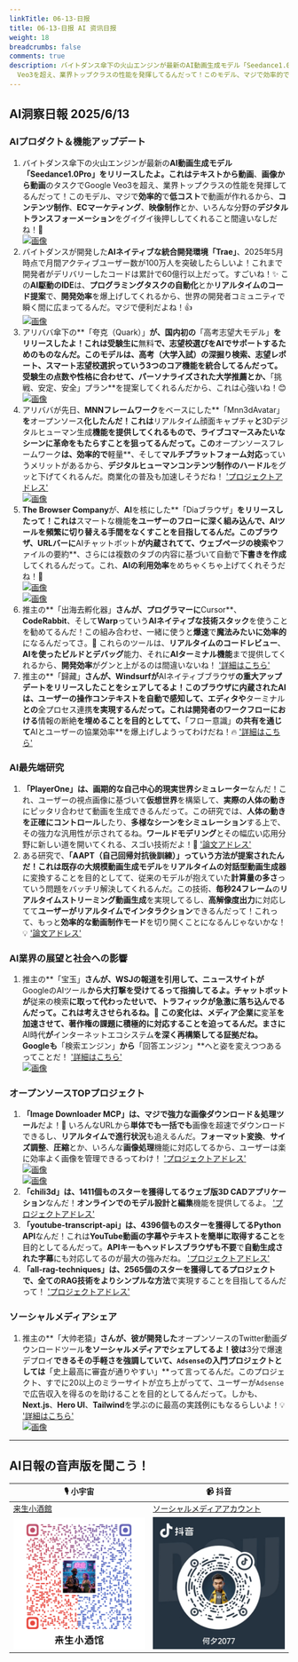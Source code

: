 ```yaml
---
linkTitle: 06-13-日报
title: 06-13-日报 AI 资讯日报
weight: 18
breadcrumbs: false
comments: true
description: バイトダンス傘下の火山エンジンが最新のAI動画生成モデル「Seedance1.0Pro」をリリースしたよ。これはテキストから動画、画像から動画のタスクでGoogle
  Veo3を超え、業界トップクラスの性能を発揮してるんだって！このモデル、マジで効率的で低コストで動画が作れるから、コンテンツ制作、ECマーケティング.
---
```

## AI洞察日報 2025/6/13

### **AIプロダクト＆機能アップデート**
1. バイトダンス傘下の火山エンジンが最新の**AI動画生成モデル「Seedance1.0Pro」**をリリースしたよ。これは**テキストから動画**、**画像から動画**のタスクでGoogle Veo3を超え、業界トップクラスの性能を発揮してるんだって！このモデル、マジで**効率的**で**低コスト**で動画が作れるから、**コンテンツ制作**、**ECマーケティング**、**映像制作**とか、いろんな分野の**デジタルトランスフォーメーション**をグイグイ後押ししてくれること間違いなしだね！🚀
 <br/> [![画像](https://raw.githubusercontent.com/justlovemaki/imagehub/refs/heads/main/images/2025/07/news_01k024mm4se1xv1bpqmswexsd2.avif)](https://raw.githubusercontent.com/justlovemaki/imagehub/refs/heads/main/images/2025/07/news_01k024mm4se1xv1bpqmswexsd2.avif) <br/>
2. バイトダンスが開発した**AIネイティブな統合開発環境「Trae」**、2025年5月時点で月間アクティブユーザー数が100万人を突破したらしいよ！これまで開発者がデリバリーしたコードは累計で60億行以上だって。すごいね！✨ この**AI駆動のIDE**は、**プログラミングタスクの自動化**とか**リアルタイムのコード提案**で、**開発効率**を爆上げしてくれるから、世界の開発者コミュニティで瞬く間に広まってるんだ。マジで便利だよね！👍
 <br/> [![画像](https://raw.githubusercontent.com/justlovemaki/imagehub/refs/heads/main/images/2025/07/news_01k024mq8sez2twb2t8tkk8ke0.avif)](https://raw.githubusercontent.com/justlovemaki/imagehub/refs/heads/main/images/2025/07/news_01k024mq8sez2twb2t8tkk8ke0.avif) <br/>
3. アリババ傘下の**「夸克（Quark）」**が、国内初の**「高考志望大モデル」**をリリースしたよ！これは受験生に**無料**で、志望校選びをAIでサポートするためのものなんだ。このモデルは、**高考（大学入試）の深掘り検索**、**志望レポート**、**スマート志望校選択**っていう3つのコア機能を統合してるんだって。受験生の点数や性格に合わせて、**パーソナライズされた大学推薦**とか、**「挑戦、安定、安全」プラン**を提案してくれるんだから、これは心強いね！😊
 <br/> [![画像](https://raw.githubusercontent.com/justlovemaki/imagehub/refs/heads/main/images/2025/07/news_01k024mwg2fvmbxzjkax7vktzj.avif)](https://raw.githubusercontent.com/justlovemaki/imagehub/refs/heads/main/images/2025/07/news_01k024mwg2fvmbxzjkax7vktzj.avif) <br/>
4. アリババが先日、**MNNフレームワーク**をベースにした**「Mnn3dAvatar」**を**オープンソース**化したんだ！これは**リアルタイム顔面キャプチャ**と**3Dデジタルヒューマン生成**機能を提供してくれるもので、**ライブコマース**みたいなシーンに革命をもたらすことを狙ってるんだって。この**オープンソースフレームワーク**は、**効率的**で**軽量**、そして**マルチプラットフォーム対応**っていうメリットがあるから、**デジタルヒューマンコンテンツ制作のハードル**をグッと下げてくれるんだ。商業化の普及も加速しそうだね！
 ['プロジェクトアドレス'](https://github.com/alibaba/MNN/blob/master/apps/Android/Mnn3dAvatar/README.md) <br/> [![画像](https://raw.githubusercontent.com/justlovemaki/imagehub/refs/heads/main/images/2025/07/news_01k024n2haft2t5qsnwkcsvq9k.avif)](https://raw.githubusercontent.com/justlovemaki/imagehub/refs/heads/main/images/2025/07/news_01k024n2haft2t5qsnwkcsvq9k.avif) <br/>
5. **The Browser Company**が、**AI**を核にした**「Diaブラウザ」**をリリースしたって！これは**スマートな機能**をユーザーのフローに深く組み込んで、AIツールを頻繁に切り替える手間をなくすことを目指してるんだ。このブラウザ、URLバーに**AIチャットボット**が内蔵されてて、**ウェブページの検索**や**ファイルの要約**、さらには複数のタブの内容に基づいて自動で**下書きを作成**してくれるんだって。これ、**AIの利用効率**をめちゃくちゃ上げてくれそうだね！🚀
 <br/> [![画像](https://raw.githubusercontent.com/justlovemaki/imagehub/refs/heads/main/images/2025/07/news_01k024n5jjfa5rxxaj1h7m942h.avif)](https://raw.githubusercontent.com/justlovemaki/imagehub/refs/heads/main/images/2025/07/news_01k024n5jjfa5rxxaj1h7m942h.avif) <br/> [![画像](https://raw.githubusercontent.com/justlovemaki/imagehub/refs/heads/main/images/2025/07/news_01k024ngxtf66vgb72v24ygfp1.avif)](https://raw.githubusercontent.com/justlovemaki/imagehub/refs/heads/main/images/2025/07/news_01k024ngxtf66vgb72v24ygfp1.avif) <br/>
6. 推主の**「出海去孵化器」**さんが、プログラマーに**Cursor**、**CodeRabbit**、そして**Warp**っていう**AIネイティブな技術スタック**を使うことを勧めてるんだ！この組み合わせ、一緒に使うと**爆速**で**魔法みたいに効率的**になるんだってさ。💪 これらのツールは、**リアルタイムのコードレビュー**、**AIを使ったビルドとデバッグ**能力、それに**AIターミナル機能**まで提供してくれるから、**開発効率**がグンと上がるのは間違いないね！
 ['詳細はこちら'](https://m.okjike.com/originalPosts/684a78ca85dc67026ef84294)
7. 推主の**「歸藏」**さんが、**Windsurf**が**AIネイティブブラウザ**の重大アップデートをリリースしたことをシェアしてるよ！このブラウザに内蔵されたAIは、**ユーザーの操作コンテキスト**を自動で感知して、**エディタ**や**ターミナル**との**全プロセス連携**を実現するんだって。これは開発者のワークフローにおける**情報の断絶**を埋めることを目的としてて、**「フロー意識」**の共有を通じて**AIとユーザーの協業効率**を爆上げしようってわけだね！🔥
 ['詳細はこちら'](https://m.okjike.com/originalPosts/684a690d85dc67026ef727b3)

### **AI最先端研究**
1. **「PlayerOne」**は、画期的な**自己中心的現実世界シミュレーター**なんだ！これ、ユーザーの視点画像に基づいて**仮想世界**を構築して、**実際の人体の動き**にピッタリ合わせて動画を生成できるんだって。この研究では、**人体の動きを正確にコントロール**したり、**多様なシーンをシミュレーション**する上で、その強力な汎用性が示されてるね。**ワールドモデリング**とその幅広い応用分野に新しい道を開いてくれる、スゴい技術だよ！👏
 ['論文アドレス'](https://arxiv.org/abs/2506.09995)
2. ある研究で、**「AAPT（自己回帰対抗後訓練）」**っていう方法が提案されたんだ！これは既存の**大規模動画生成モデル**を**リアルタイムの対話型動画生成器**に変換することを目的としてて、従来のモデルが抱えていた**計算量の多さ**っていう問題をバッチリ解決してくれるんだ。この技術、**毎秒24フレーム**の**リアルタイムストリーミング動画生成**を実現してるし、**高解像度出力**に対応してて**ユーザーがリアルタイムでインタラクション**できるんだって！これって、もっと**効率的な動画制作モード**を切り開くことになるんじゃないかな！💡
 ['論文アドレス'](https://arxiv.org/abs/2506.09350)

### **AI業界の展望と社会への影響**
1. 推主の**「宝玉」**さんが、WSJの報道を引用して、**ニュースサイト**が**GoogleのAIツール**から大打撃を受けてるって指摘してるよ。**チャットボット**が**従来の検索**に取って代わったせいで、**トラフィックが急激に落ち込んでる**んだって。これは考えさせられるね。🤔 この変化は、メディア企業に**変革**を加速させて、**著作権の課題**に積極的に対応することを迫ってるんだ。まさに**AI時代**が**インターネットエコシステム**を深く再構築してる証拠だね。Googleも**「検索エンジン」**から**「回答エンジン」**へと姿を変えつつあるってことだ！
 ['詳細はこちら'](https://x.com/dotey/status/1932934013431287961)
 <br/> [![画像](https://raw.githubusercontent.com/justlovemaki/imagehub/refs/heads/main/images/2025/07/news_01k024nm7bfy7vp2vy7tbzthmq.avif)](https://raw.githubusercontent.com/justlovemaki/imagehub/refs/heads/main/images/2025/07/news_01k024nm7bfy7vp2vy7tbzthmq.avif) <br/>

### **オープンソースTOPプロジェクト**
1. **「Image Downloader MCP」**は、マジで強力な**画像ダウンロード＆処理ツール**だよ！💯 いろんなURLから**単体でも一括でも**画像を超速でダウンロードできるし、**リアルタイムで進行状況**も追えるんだ。**フォーマット変換**、**サイズ調整**、**圧縮**とか、いろんな**画像処理**機能に対応してるから、ユーザーは楽に効率よく画像を管理できるってわけ！
 ['プロジェクトアドレス'](https://github.com/cced3000/mcp-image-downloader)
 <br/> [![画像](https://raw.githubusercontent.com/justlovemaki/imagehub/refs/heads/main/images/2025/07/news_01k024nptve0a9vx759k0pxx0b.avif)](https://raw.githubusercontent.com/justlovemaki/imagehub/refs/heads/main/images/2025/07/news_01k024nptve0a9vx759k0pxx0b.avif) <br/> [![画像](https://raw.githubusercontent.com/justlovemaki/imagehub/refs/heads/main/images/2025/07/news_01k024nsx2fgb9k2z4nkt530w6.avif)](https://raw.githubusercontent.com/justlovemaki/imagehub/refs/heads/main/images/2025/07/news_01k024nsx2fgb9k2z4nkt530w6.avif) <br/>
2. **「chili3d」**は、1411個ものスターを獲得してる**ウェブ版3D CADアプリケーション**なんだ！**オンラインでのモデル設計と編集**機能を提供してるよ。
 ['プロジェクトアドレス'](https://github.com/xiangechen/chili3d)
3. **「youtube-transcript-api」**は、4396個ものスターを獲得してる**Python API**なんだ！これは**YouTube動画の字幕やテキストを簡単に取得すること**を目的としてるんだって。**APIキーもヘッドレスブラウザも不要**で**自動生成された字幕**にも対応してるのが最大の強みだね。
 ['プロジェクトアドレス'](https://github.com/jdepoix/youtube-transcript-api)
4. **「all-rag-techniques」**は、2565個のスターを獲得してるプロジェクトで、**全てのRAG技術**をより**シンプルな方法**で実現することを目指してるんだって！
 ['プロジェクトアドレス'](https://github.com/FareedKhan-dev?tab=repositories)

### **ソーシャルメディアシェア**
1. 推主の**「大帅老猿」**さんが、彼が開発した**オープンソースのTwitter動画ダウンロードツール**をソーシャルメディアでシェアしてるよ！彼は**3分で爆速デプロイ**できるその手軽さを強調していて、`Adsense`の入門プロジェクトとしては**「史上最高に審査が通りやすい」**って言ってるんだ。このプロジェクト、すでに20以上のミラーサイトが立ち上がってて、ユーザーが`Adsense`で広告収入を得るのを助けることを目的としてるんだって。しかも、**Next.js**、**Hero UI**、**Tailwind**を学ぶのに最高の実践例にもなるらしいよ！💡
 ['詳細はこちら'](https://x.com/ezshine/status/1933090601232454033)
 <br/> [![画像](https://raw.githubusercontent.com/justlovemaki/imagehub/refs/heads/main/images/2025/07/news_01k024nwpgfd88j7q4j9n7va75.avif)](https://raw.githubusercontent.com/justlovemaki/imagehub/refs/heads/main/images/2025/07/news_01k024nwpgfd88j7q4j9n7va75.avif) <br/>

---

## **AI日報の音声版を聞こう！**

| 🎙️ **小宇宙** | 📹 **抖音** |
| --- | --- |
| [来生小酒館](https://www.xiaoyuzhoufm.com/podcast/683c62b7c1ca9cf575a5030e) | [ソーシャルメディアアカウント](https://www.douyin.com/user/MS4wLjABAAAAwpwqPQlu38sO38VyWgw9ZjDEnN4bMR5j8x111UxpseHR9DpB6-CveI5KRXOWuFwG)|
| ![小酒館](https://raw.githubusercontent.com/justlovemaki/imagehub/refs/heads/main/logo/f959f7984e9163fc50d3941d79a7f262.md.png) | ![情報ステーション](https://raw.githubusercontent.com/justlovemaki/imagehub/refs/heads/main/logo/7fc30805eeb831e1e2baa3a240683ca3.md.png) |